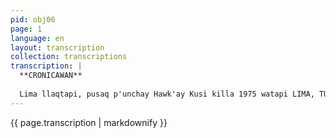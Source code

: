 ```yaml
---
pid: obj06
page: 1
language: en
layout: transcription
collection: transcriptions
transcription: |
  **CRONICAWAN**
  
  Lima llaqtapi, pusaq p'unchay Hawk'ay Kusi killa 1975 watapi LIMA, TUESDAY, JULY 8, 1975
---
```


{{ page.transcription | markdownify }}
